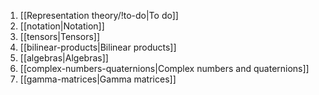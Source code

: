 1. [[Representation theory/!to-do|To do]]
2. [[notation|Notation]]
3. [[tensors|Tensors]]
4. [[bilinear-products|Bilinear products]]
5. [[algebras|Algebras]]
6. [[complex-numbers-quaternions|Complex numbers and quaternions]]
7. [[gamma-matrices|Gamma matrices]]



